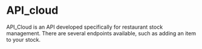 # API_cloud

API_Cloud is an API developed specifically for restaurant stock management.
There are several endpoints available, such as adding an item to your stock.

